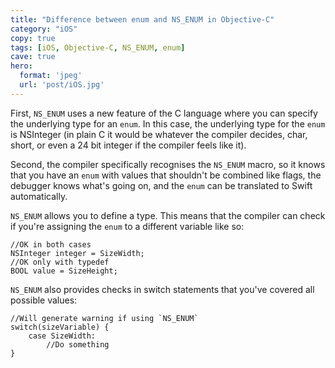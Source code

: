 ```yaml
---
title: "Difference between enum and NS_ENUM in Objective-C"
category: "iOS"
copy: true
tags: [iOS, Objective-C, NS_ENUM, enum]
cave: true
hero:
  format: 'jpeg'
  url: 'post/iOS.jpg'
---
```

First, `NS_ENUM` uses a new feature of the C language where you can specify the underlying type for an `enum`. In this case, the underlying type for the `enum` is NSInteger (in plain C it would be whatever the compiler decides, char, short, or even a 24 bit integer if the compiler feels like it).

Second, the compiler specifically recognises the `NS_ENUM` macro, so it knows that you have an `enum` with values that shouldn't be combined like flags, the debugger knows what's going on, and the `enum` can be translated to Swift automatically.

`NS_ENUM` allows you to define a type. This means that the compiler can check if you're assigning the `enum` to a different variable like so:

```objc
//OK in both cases
NSInteger integer = SizeWidth;
//OK only with typedef
BOOL value = SizeHeight;
```

`NS_ENUM` also provides checks in switch statements that you've covered all possible values:

```objc
//Will generate warning if using `NS_ENUM`
switch(sizeVariable) {
    case SizeWidth:
        //Do something
}
```

